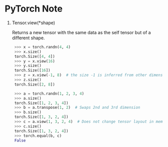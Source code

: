 # PyTorch Note
1. Tensor.view(*shape)
      
    Returns a new tensor with the same data as the self tensor but of a different shape.
   ```python
    >>> x = torch.randn(4, 4)
    >>> x.size()
    torch.Size([4, 4])
    >>> y = x.view(16)
    >>> y.size()
    torch.Size([16])
    >>> z = x.view(-1, 8)  # the size -1 is inferred from other dimensions
    >>> z.size()
    torch.Size([2, 8])

    >>> a = torch.randn(1, 2, 3, 4)
    >>> a.size()
    torch.Size([1, 2, 3, 4])
    >>> b = a.transpose(1, 2)  # Swaps 2nd and 3rd dimension
    >>> b.size()
    torch.Size([1, 3, 2, 4])
    >>> c = a.view(1, 3, 2, 4)  # Does not change tensor layout in memory
    >>> c.size()
    torch.Size([1, 3, 2, 4])
    >>> torch.equal(b, c)
    False
   ```
